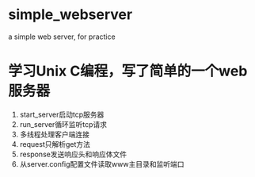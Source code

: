 # simple_webserver
a simple web server, for practice

# 学习Unix C编程，写了简单的一个web服务器
1. start_server启动tcp服务器
2. run_server循环监听tcp请求
3. 多线程处理客户端连接
4. request只解析get方法
5. response发送响应头和响应体文件
6. 从server.config配置文件读取www主目录和监听端口
